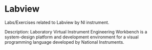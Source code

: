 # Labview
Labs/Exercises related to Labview by NI instrument.

Description: 
Laboratory Virtual Instrument Engineering Workbench is a system-design platform and development environment for a visual programming language developed by National Instruments.
